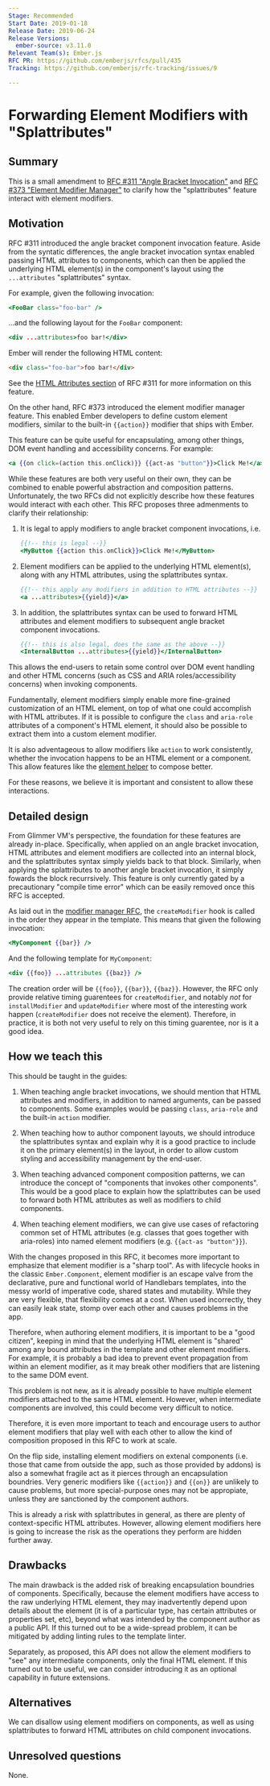 ```yaml
---
Stage: Recommended
Start Date: 2019-01-18
Release Date: 2019-06-24
Release Versions:
  ember-source: v3.11.0
Relevant Team(s): Ember.js
RFC PR: https://github.com/emberjs/rfcs/pull/435
Tracking: https://github.com/emberjs/rfc-tracking/issues/9

---
```


# Forwarding Element Modifiers with "Splattributes"

## Summary

This is a small amendment to
[RFC #311 "Angle Bracket Invocation"](https://emberjs.github.io/rfcs/0311-angle-bracket-invocation.html)
and [RFC #373 "Element Modifier Manager"](https://emberjs.github.io/rfcs/0373-Element-Modifier-Managers.html)
to clarify how the "splattributes" feature interact with element modifiers.

## Motivation

RFC #311 introduced the angle bracket component invocation feature. Aside from
the syntatic differences, the angle bracket invocation syntax enabled passing
HTML attributes to components, which can then be applied the underlying HTML
element(s) in the component's layout using the `...attributes` "splattributes"
syntax.

For example, given the following invocation:

```hbs
<FooBar class="foo-bar" />
```

...and the following layout for the `FooBar` component:


```hbs
<div ...attributes>foo bar!</div>
```

Ember will render the following HTML content:

```html
<div class="foo-bar">foo bar!</div>
```

See the [HTML Attributes section](https://emberjs.github.io/rfcs/0311-angle-bracket-invocation.html#html-attributes)
of RFC #311 for more information on this feature.

On the other hand, RFC #373 introduced the element modifier manager feature.
This enabled Ember developers to define custom element modifiers, similar to
the built-in `{{action}}` modifier that ships with Ember.

This feature can be quite useful for encapsulating, among other things, DOM
event handling and accessibility concerns. For example:

```hbs
<a {{on click=(action this.onClick)}} {{act-as "button"}}>Click Me!</a>
```

While these features are both very useful on their own, they can be combined
to enable powerful abstraction and composition patterns. Unfortunately, the
two RFCs did not explicitly describe how these features would interact with
each other. This RFC proposes three admenments to clarify their relationship:

1. It is legal to apply modifiers to angle bracket component invocations, i.e.

   ```hbs
   {{!-- this is legal --}}
   <MyButton {{action this.onClick}}>Click Me!</MyButton>
   ```

2. Element modifiers can be applied to the underlying HTML element(s), along
   with any HTML attributes, using the splattributes syntax.

   ```hbs
   {{!-- this apply any modifiers in addition to HTML attributes --}}
   <a ...attributes>{{yield}}</a>
   ```

3. In addition, the splattributes syntax can be used to forward HTML attributes
   and element modifiers to subsequent angle bracket component invocations.

   ```hbs
   {{!-- this is also legal, does the same as the above --}}
   <InternalButton ...attributes>{{yield}}</InternalButton>
   ```

This allows the end-users to retain some control over DOM event handling and
other HTML concerns (such as CSS and ARIA roles/accessibility concerns) when
invoking components.

Fundamentally, element modifiers simply enable more fine-grained customization
of an HTML element, on top of what one could accomplish with HTML attributes.
If it is possible to configure the `class` and `aria-role` attributes of a
component's HTML element, it should also be possible to extract them into a
custom element modifier.

It is also adventageous to allow modifiers like `action` to work consistently,
whether the invocation happens to be an HTML element or a component. This allow
features like the [element helper](https://github.com/emberjs/rfcs/pull/389) to
compose better.

For these reasons, we believe it is important and consistent to allow these
interactions.

## Detailed design

From Glimmer VM's perspective, the foundation for these features are already
in-place. Specifically, when applied on an angle bracket invocation, HTML
attributes and element modifiers are collected into an internal block, and the
splattributes syntax simply yields back to that block. Similarly, when applying
the splattributes to another angle bracket invocation, it simply fowards the
block recurrsively. This feature is only currently gated by a precautionary
"compile time error" which can be easily removed once this RFC is accepted.

As laid out in the [modifier manager RFC](https://github.com/emberjs/rfcs/pull/373),
the `createModifier` hook is called in the order they appear in the template.
This means that given the following invocation:

```hbs
<MyComponent {{bar}} />
```

And the following template for `MyComponent`:

```hbs
<div {{foo}} ...attributes {{baz}} />
```

The creation order will be `{{foo}}`, `{{bar}}`, `{{baz}}`. However, the RFC
only provide relative timing guarentees for `createModifier`, and notably _not_
for `installModifier` and `updateModifier` where most of the interesting work
happen (`createModifier` does not receive the element). Therefore, in practice,
it is both not very useful to rely on this timing guarentee, nor is it a good
idea.

## How we teach this

This should be taught in the guides:

1. When teaching angle bracket invocations, we should mention that HTML
   attributes and modifiers, in addition to named arguments, can be passed to
   components. Some examples would be passing `class`, `aria-role` and the
   built-in `action` modifier.

2. When teaching how to author component layouts, we should introduce the
   splattributes syntax and explain why it is a good practice to include it on
   the primary element(s) in the layout, in order to allow custom styling and
   accessibility management by the end-user.

3. When teaching advanced component composition patterns, we can introduce the
   concept of "components that invokes other components". This would be a good
   place to explain how the splattributes can be used to forward both HTML
   attributes as well as modifiers to child components.

4. When teaching element modifiers, we can give use cases of refactoring common
   set of HTML attributes (e.g. classes that goes together with aria-roles)
   into named element modifiers (e.g. `{{act-as "button"}}`).

With the changes proposed in this RFC, it becomes more important to emphasize
that element modifier is a "sharp tool". As with lifecycle hooks in the classic
`Ember.Component`, element modifier is an escape valve from the declarative,
pure and functional world of Handlebars templates, into the messy world of
imperative code, shared states and mutability. While they are very flexible,
that flexibility comes at a cost. When used incorrectly, they can easily leak
state, stomp over each other and causes problems in the app.

Therefore, when authoring element modifiers, it is important to be a "good
citizen", keeping in mind that the underlying HTML element is "shared" among
any bound attributes in the template and other element modifiers. For example,
it is probably a bad idea to prevent event propagation from within an element
modifier, as it may break other modifiers that are listening to the same DOM
event.

This problem is not new, as it is already possible to have multiple element
modifiers attached to the same HTML element. However, when intermediate
components are involved, this could become very difficult to notice.

Therefore, it is even more important to teach and encourage users to author
element modifiers that play well with each other to allow the kind of
composition proposed in this RFC to work at scale.

On the flip side, installing element modifiers on extenal components (i.e.
those that came from outside the app, such as those provided by addons) is also
a somewhat fragile act as it pierces through an encapsulation boundries. Very
generic modifiers like `{{action}}` and `{{on}}` are unlikely to cause problems,
but more special-purpose ones may not be appropiate, unless they are sanctioned
by the component authors.

This is already a risk with splattributes in general, as there are plenty of
context-specific HTML attributes. However, allowing element modifiers here is
going to increase the risk as the operations they perform are hidden further
away.

## Drawbacks

The main drawback is the added risk of breaking encapsulation boundries of
components. Specifically, because the element modifiers have access to the raw
underlying HTML element, they may inadvertently depend upon details about the
element (it is of a particular type, has certain attributes or properties set,
etc), beyond what was intended by the component author as a public API. If this
turned out to be a wide-spread problem, it can be mitigated by adding linting
rules to the template linter.

Separately, as proposed, this API does not allow the element modifiers to "see"
any intermediate components, only the final HTML element. If this turned out to
be useful, we can consider introducing it as an optional capability in future
extensions.

## Alternatives

We can disallow using element modifiers on components, as well as using
splattributes to forward HTML attributes on child component invocations.

## Unresolved questions

None.

